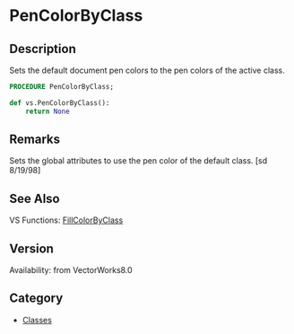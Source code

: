 # PenColorByClass

## Description
Sets the default document pen colors to the pen colors of the active class.

```pascal
PROCEDURE PenColorByClass;
```

```python
def vs.PenColorByClass():
    return None
```

## Remarks
Sets the global attributes to use the pen color of the default class.
[sd 8/19/98]

## See Also
VS Functions:
[FillColorByClass](FillColorByClass.md)

## Version
Availability: from VectorWorks8.0

## Category
* [Classes](../Categories/Classes.md)
